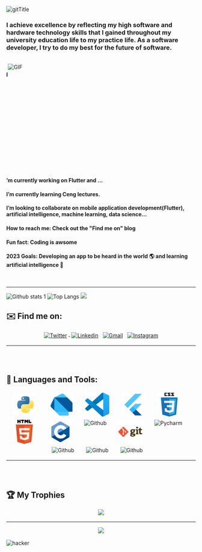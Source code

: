 ![gitTitle](https://user-images.githubusercontent.com/91992194/230920280-df678ad6-4f06-4bd1-bd18-5d8c79ff2d3c.gif)
<h3>I achieve excellence by reflecting my high software and hardware technology skills that I gained throughout my university education life to my practice life. As a software developer, I try to do my best for the future of software.</h4>
<br>
<!--<img align="center" alt="GIF" src="https://user-images.githubusercontent.com/91992194/229088699-e1a47a36-bafd-4aa2-a124-298b2ec7908d.gif">--> <img align="right" alt="GIF" src="https://user-images.githubusercontent.com/91992194/232203353-4fbd92f4-1298-4c48-9ef9-cb53b4e7af08.gif?raw=true" width="500" height="300" />




<!--
**BuyaninYavuz/BuyaninYavuz** is a ✨ _special_ ✨ repository because its `README.md` (this file) appears on your GitHub profile.

Here are some ideas to get you started:


- 🤔 I’m looking for help with ...
- 💬 Ask me about ...
- 😄 Pronouns: ...

-->
#### I’m currently working on Flutter and ...
#### I’m currently learning Ceng lectures.
#### I’m looking to collaborate on mobile application development(Flutter), artificial intelligence, machine learning, data science... 
#### How to reach me: Check out the "Find me on" blog
#### Fun fact: Coding is awsome
#### 2023 Goals: Developing an app to be heard in the world 🌎 and learning artificial intelligence 🤖
<br>
<hr>


![Github stats 1](https://github-readme-stats.vercel.app/api?username=BunyaminYavuz&show_icons=true&theme=dark) 
![Top Langs](https://github-readme-stats.vercel.app/api/top-langs/?username=BunyaminYavuz&langs_count=8&count_private=false&layout=compact&theme=react&hide_border=true&bg_color=0D1117)
<img src="https://visitor-badge.laobi.icu/badge?page_id=BunyaminYavuz.BunyaminYavuz" width="135">


## ✉️ Find me on:


<p align="center">
 <a href="https://twitter.com/bnymnYvz07" target="_blank" rel="noopener noreferrer"> <img src="https://cdn-icons-png.flaticon.com/512/733/733635.png" alt="Twitter" height="40" style="vertical-align:top; margin:4px"> </a>
 <a href="https://www.linkedin.com/in/bunyamin-yavuz-079616232/" target="_blank" rel="noopener noreferrer"> <img src="https://cdn.jsdelivr.net/npm/simple-icons@v3/icons/linkedin.svg" alt="Linkedin" height="40" style="vertical-align:top; margin:4px"></a>
 <a href="mailto:1b.yavuz07@gmail.com"> <img src="https://cdn.jsdelivr.net/npm/simple-icons@v3/icons/gmail.svg" alt="Gmail" height="40" style="vertical-align:top; margin:4px"></a>
 <a href="https://www.instagram.com/bnymn_yvz07" target="_blank" rel="noopener noreferrer"> <img src="https://icons.veryicon.com/png/o/application/fill-2/instagram-61.png" alt="Instagram" height="40" style="vertical-align:top; margin:4px"> </a>
</p>

<hr>
<br>
<br>

## 🧰 Languages and Tools:
<p align="center">
<img src="https://raw.githubusercontent.com/github/explore/80688e429a7d4ef2fca1e82350fe8e3517d3494d/topics/python/python.png" alt="Python" height="64" width="64" style="vertical-align:top; margin:4px">&nbsp&nbsp&nbsp&nbsp&nbsp
<img src="https://raw.githubusercontent.com/github/explore/80688e429a7d4ef2fca1e82350fe8e3517d3494d/topics/dart/dart.png" alt="Dart" height="64" width="64" style="vertical-align:top; margin:4px">&nbsp&nbsp&nbsp&nbsp&nbsp
<img src="https://raw.githubusercontent.com/github/explore/80688e429a7d4ef2fca1e82350fe8e3517d3494d/topics/visual-studio-code/visual-studio-code.png" alt="VS Code" height="64" width="64" style="vertical-align:top; margin:4px">&nbsp&nbsp&nbsp&nbsp&nbsp
<img src="https://raw.githubusercontent.com/github/explore/80688e429a7d4ef2fca1e82350fe8e3517d3494d/topics/flutter/flutter.png" alt="Flutter" height="64" width="64" style="vertical-align:top; margin:4px">&nbsp&nbsp&nbsp&nbsp&nbsp
<img src="https://raw.githubusercontent.com/github/explore/80688e429a7d4ef2fca1e82350fe8e3517d3494d/topics/css/css.png" alt="Css" height="64" width="64" style="vertical-align:top; margin:4px">&nbsp&nbsp&nbsp&nbsp&nbsp
<img src="https://raw.githubusercontent.com/github/explore/80688e429a7d4ef2fca1e82350fe8e3517d3494d/topics/html/html.png" alt="Html" height="64" width="64" style="vertical-align:top; margin:4px">&nbsp&nbsp&nbsp&nbsp&nbsp
<img src="https://raw.githubusercontent.com/github/explore/80688e429a7d4ef2fca1e82350fe8e3517d3494d/topics/c/c.png" alt="C" height="64" width="64" style="vertical-align:top; margin:4px">&nbsp&nbsp&nbsp&nbsp&nbsp
<img src="https://www.pngplay.com/wp-content/uploads/12/GitHub-Clip-Art-Transparent-PNG.png" alt="Github" height="40" width="64" style="vertical-align:top; margin:4px" >&nbsp&nbsp&nbsp&nbsp&nbsp
<img src="https://raw.githubusercontent.com/github/explore/80688e429a7d4ef2fca1e82350fe8e3517d3494d/topics/git/git.png" alt="Android" height="64" style="vertical-align:top; margin:4px">&nbsp&nbsp&nbsp&nbsp&nbsp
<img src="https://upload.wikimedia.org/wikipedia/commons/thumb/1/1d/PyCharm_Icon.svg/1024px-PyCharm_Icon.svg.png" alt="Pycharm" height="64" width="64" style="vertical-align:top; margin:4px">&nbsp&nbsp&nbsp&nbsp&nbsp
<img src="https://e7.pngegg.com/pngimages/741/983/png-clipart-code-blocks-c-computer-programming-computer-icons-others-miscellaneous-angle-thumbnail.png" alt="Github" height="64" width="64" style="vertical-align:top; margin:4px">&nbsp&nbsp&nbsp&nbsp&nbsp
<img src="https://www.pngitem.com/pimgs/m/191-1918829_icon-android-studio-logo-hd-png-download.png" alt="Github" height="64" width="64" style="vertical-align:top; margin:4px">&nbsp&nbsp&nbsp&nbsp&nbsp
<img src="https://friconix.com/png/fi-stluxx-jupyter-notebook.png" alt="Github" height="64" width="64" style="vertical-align:top; margin:4px">&nbsp&nbsp&nbsp&nbsp&nbsp

<hr>
<br>
<br>
<h2>🏆 My Trophies</h2>
<div align="center">
 <img src="https://github-profile-trophy.vercel.app/?username=BunyaminYavuz">
</div>
</p>

<!--[![trophy](https://github-profile-trophy.vercel.app/?username=BunyaminYavuz)](https://github.com/BunyaminYavuz/github-profile-trophy)-->
<hr>

<div align="center">
 <img src="https://github-readme-streak-stats.herokuapp.com/?user=BunyaminYavuz&">
</div>

![hacker]()



